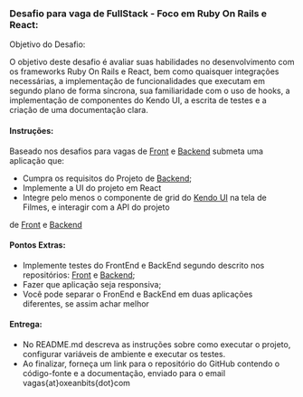 ### Desafio para vaga de FullStack - Foco em Ruby On Rails e React:

Objetivo do Desafio:

O objetivo deste desafio é avaliar suas habilidades no desenvolvimento com os frameworks Ruby On Rails e React, bem como quaisquer integrações necessárias, a implementação de funcionalidades que executam em segundo plano de forma síncrona, sua familiaridade com o uso de hooks, a implementação de componentes do Kendo UI, a escrita de testes e a criação de uma documentação clara.

#### Instruções:

Baseado nos desafios para vagas de [Front](https://github.com/oxeanbits/fuzzy-invention) e [Backend](https://github.com/oxeanbits/fuzzy-octo-chainsaw) submeta uma aplicação que:

- Cumpra os requisitos do Projeto de [Backend](https://github.com/oxeanbits/fuzzy-octo-chainsaw);
- Implemente a UI do projeto em React
- Integre pelo menos o componente de grid do [Kendo UI](https://www.telerik.com/kendo-react-ui/components/grid/) na tela de Filmes, e interagir com a API do projeto

de [Front](https://github.com/oxeanbits/fuzzy-invention) e [Backend](https://github.com/oxeanbits/fuzzy-octo-chainsaw)

#### Pontos Extras:
- Implemente testes do FrontEnd e BackEnd segundo descrito nos repositórios: [Front](https://github.com/oxeanbits/fuzzy-invention) e [Backend](https://github.com/oxeanbits/fuzzy-octo-chainsaw);
- Fazer que aplicação seja responsiva;
- Você pode separar o FronEnd e BackEnd em duas aplicações diferentes, se assim achar melhor

#### Entrega:

- No README.md descreva as instruções sobre como executar o projeto, configurar variáveis de ambiente e executar os testes.
- Ao finalizar, forneça um link para o repositório do GitHub contendo o código-fonte e a documentação, enviado para o email vagas{at}oxeanbits{dot}com
